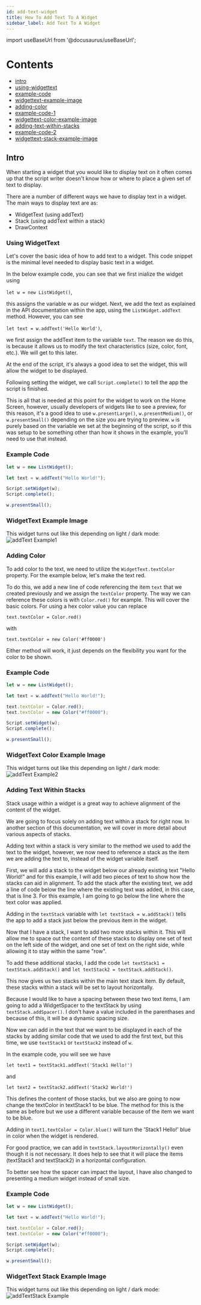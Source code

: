 ```yaml
---
id: add-text-widget
title: How To Add Text To A Widget
sidebar_label: Add Text To A Widget
---
```


import useBaseUrl from '@docusaurus/useBaseUrl';

# Contents
* [intro](#intro)
* [using-widgettext](#using-widgettext)
* [example-code](#example-code)
* [widgettext-example-image](#widgettext-example-image)
* [adding-color](#adding-color)
* [example-code-1](#example-code-1)
* [widgettext-color-example-image](#widgettext-color-example-image)
* [adding-text-within-stacks](#adding-text-within-stacks)
* [example-code-2](#example-code-2)
* [widgettext-stack-example-image](#widgettext-stack-example-image)

## Intro

When starting a widget that you would like to display text on it often comes up that the script writer doesn't know how or where to place a given set of text to display.

There are a number of different ways we have to display text in a widget. The main ways to display text are as:

- WidgetText (using addText)
- Stack (using addText within a stack)
- DrawContext

### Using WidgetText

Let's cover the basic idea of how to add text to a widget. This code snippet is the minimal level needed to display basic text in a widget.

In the below example code, you can see that we first inialize the widget using 

`let w = new ListWidget()`, 

this assigns the variable w as our widget.
Next, we add the text as explained in the API documentation within the app, using the `ListWidget.addText` method. However, you can see 

`let text = w.addText('Hello World')`, 

we first assign the addText item to the variable `text`. The reason we do this, is because it allows us to modify the text characteristics (size, color, font, etc.). We will get to this later.

At the end of the script, it's always a good idea to set the widget, this will allow the widget to be displayed.

Following setting the widget, we call `Script.complete()` to tell the app the script is finished.

This is all that is needed at this point for the widget to work on the Home Screen, however, usually developers of widgets like to see a preview, for this reason, it's a good idea to use `w.presentLarge()`, `w.presentMedium()`, or `w.presentSmall()` depending on the size you are trying to preview. `w` is purely based on the variable we set at the beginning of the script, so if this was setup to be something other than how it shows in the example, you'll need to use that instead.

### Example Code

```javascript
let w = new ListWidget();

let text = w.addText("Hello World!");

Script.setWidget(w);
Script.complete();

w.presentSmall();
```

### WidgetText Example Image

This widget turns out like this depending on light / dark mode:
![addText Example1](images/AddTextExample1.PNG)

### Adding Color

To add color to the text, we need to utilize the 
`WidgetText.textColor` property. 
For the example below, let's make the text red.

To do this, we add a new line of code referencing the item `text` that we created previously and we assign the `textColor` property. The way we can reference these colors is with `Color.red()` for example. This will cover the basic colors. For using a hex color value you can replace 

`text.textColor = Color.red()` 

with 

`text.textColor = new Color('#ff0000')`

Either method will work, it just depends on the flexibility you want for the color to be shown.

### Example Code

```javascript
let w = new ListWidget();

let text = w.addText("Hello World!");

text.textColor = Color.red();
text.textColor = new Color("#ff0000");

Script.setWidget(w);
Script.complete();

w.presentSmall();
```

### WidgetText Color Example Image

This widget turns out like this depending on light / dark mode:
![addText Example2](images/AddTextExample2.png)

### Adding Text Within Stacks

Stack usage within a widget is a great way to achieve alignment of the content of the widget.

We are going to focus solely on adding text within a stack for right now. In another section of this documentation, we will cover in more detail about various aspects of stacks.

Adding text within a stack is very similar to the method we used to add the text to the widget, however, we now need to reference a stack as the item we are adding the text to, instead of the widget variable itself.

First, we will add a stack to the widget below our already existing text "Hello World!" and for this example, I will add two pieces of text to show how the stacks can aid in alignment. To add the stack after the existing text, we add a line of code below the line where the existing text was added, in this case, that is line 3. For this example, I am going to go below the line where the text color was applied.

Adding in the `textStack` variable with `let textStack = w.addStack()` tells the app to add a stack just below the previous item in the widget.

Now that I have a stack, I want to add two more stacks within it. This will allow me to space out the content of these stacks to display one set of text on the left side of the widget, and one set of text on the right side, while allowing it to stay within the same "row".

To add these additional stacks, I add the code `let textStack1 = textStack.addStack()` and `let textStack2 = textStack.addStack()`.

This now gives us two stacks within the main text stack item. By default, these stacks within a stack will be set to layout horizontally.

Because I would like to have a spacing between these two text items, I am going to add a WidgetSpacer to the textStack by using `textStack.addSpacer()`. I don't have a value included in the parenthases and because of this, it will be a dynamic spacing size.

Now we can add in the text that we want to be displayed in each of the stacks by adding similar code that we used to add the first text, but this time, we use `textStack1` or `textStack2` instead of `w`.

In the example code, you will see we have 

`let text1 = textStack1.addText('Stack1 Hello!')` 

and 

`let text2 = textStack2.addText('Stack2 World!')`

This defines the content of those stacks, but we also are going to now change the textColor in textStack1 to be blue. The method for this is the same as before but we use a different variable because of the item we want to be blue.

Adding in `text1.textColor = Color.blue()` will turn the 'Stack1 Hello!' blue in color when the widget is rendered.

For good practice, we can add in `textStack.layoutHorizontally()` even though it is not necessary. It does help to see that it will place the items (textStack1 and textStack2) in a horizontal configuration.

To better see how the spacer can impact the layout, I have also changed to presenting a medium widget instead of small size.

### Example Code

```javascript
let w = new ListWidget();

let text = w.addText("Hello World!");

text.textColor = Color.red();
text.textColor = new Color("#ff0000");

Script.setWidget(w);
Script.complete();

w.presentSmall();
```

### WidgetText Stack Example Image

This widget turns out like this depending on light / dark mode:
![addTextStack Example](images/AddTextStackExample.png)
